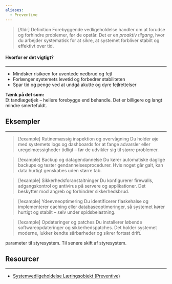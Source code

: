 ```yaml
---
aliases:
  - Preventive
---
```

> [!tldr] Definition
Forebyggende vedligeholdelse handler om at forudse og forhindre problemer, før de opstår. Det er en _proaktiv tilgang_, hvor du arbejder systematisk for at sikre, at systemet forbliver stabilt og effektivt over tid.

#### Hvorfor er det vigtigt?
---
- Mindsker risikoen for uventede nedbrud og fejl
- Forlænger systemets levetid og forbedrer stabiliteten
- Spar tid og penge ved at undgå akutte og dyre fejlrettelser


**Tænk på det som:**  
Et tandlægetjek – hellere forebygge end behandle. Det er billigere og langt mindre smertefuldt.


## Eksempler
---
> [!example] Rutinemæssig inspektion og overvågning
Du holder øje med systemets logs og dashboards for at fange advarsler eller uregelmæssigheder tidligt – før de udvikler sig til større problemer.

> [!example] Backup og datagendannelse
Du kører automatiske daglige backups og tester gendannelsesprocedurer. Hvis noget går galt, kan data hurtigt genskabes uden større tab.

> [!example] Sikkerhedsforanstaltninger
Du konfigurerer firewalls, adgangskontrol og antivirus på servere og applikationer. Det beskytter mod angreb og forhindrer sikkerhedsbrud.

> [!example] Ydeevneoptimering
Du identificerer flaskehalse og implementerer caching eller databaseoptimeringer, så systemet kører hurtigt og stabilt – selv under spidsbelastning.

> [!example] Opdateringer og patches
Du installerer løbende softwareopdateringer og sikkerhedspatches. Det holder systemet moderne, lukker kendte sårbarheder og sikrer fortsat drift.

parameter til styresystem. Til senere skift af styresystem.
## Resourcer
---
- [Systemvedligeholdelse Læringsobjekt (Preventive)](https://rise.articulate.com/share/xjLwUv4_K504yh2xs2xsZ1YuxynRKfE8#/lessons/ERY93CJLSAVnMXfCl5D7EQWD4sC-pkR9)
